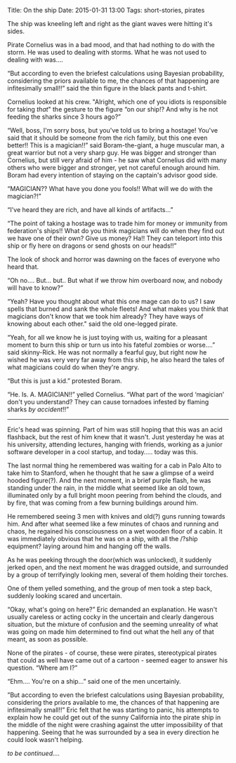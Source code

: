 Title: On the ship
Date: 2015-01-31 13:00
Tags: short-stories, pirates

The ship was kneeling left and right as the giant waves were hitting it's sides.

Pirate Cornelius was in a bad mood, and that had nothing to do with the storm. He was used to dealing with storms. What he was not used to dealing with was….

“But according to even the briefest calculations using Bayesian probability, considering the priors available to me, the chances of that happening are infitesimally small!!” said the thin figure in the black pants and t-shirt.

Cornelius looked at his crew. "Alright, which one of you idiots is responsible for taking *that*" the gesture to the figure “on our ship!? And why is he not feeding the sharks since 3 hours ago?” 

“Well, boss, I'm sorry boss, but you've told us to bring a hostage! You've said that it should be someone from the rich family, but this one even better!! This is a magician!!” said Boram-the-giant, a huge muscular man, a great warrior but not a very sharp guy. He was bigger and stronger than Cornelius, but still very afraid of him - he saw what Cornelius did with many others who were bigger and stronger, yet not careful enough around him. Boram had every intention of staying on the captain's advisor good side.

“MAGICIAN?? What have you done you fools!! What will we do with the magician?!”

“I've heard they are rich, and have all kinds of artifacts…”

“The point of taking a hostage was to trade him for money or immunity from federation's ships!! What do you think magicians will do when they find out we have one of their own? Give us money? Ha!! They can teleport into this ship or fly here on dragons or send ghosts on our heads!!”

The look of shock and horror was dawning on the faces of everyone who heard that.

“Oh no.... But… but.. But what if we throw him overboard now, and nobody will have to know?”

“Yeah? Have you thought about what this one mage can do to us? I saw spells that burned and sank the whole fleets! And what makes you think that magicians don't know that we took him already? They have ways of knowing about each other." said the old one-legged pirate.

“Yeah, for all we know he is just toying with us, waiting for a pleasant moment to burn this ship or turn us into his fateful zombies or worse….” said skinny-Rick. He was not normally a fearful guy, but right now he wished he was very very far away from this ship, he also heard the tales of what magicians could do when they're angry.

“But this is just a kid.” protested Boram.

“He. Is. A. MAGICIAN!!” yelled Cornelius. “What part of the word ‘magician’ don't you understand? They can cause tornadoes infested by flaming sharks *by accident*!!”

---

Eric's head was spinning. Part of him was still hoping that this was an acid flashback, but the rest of him knew that it wasn't.
Just yesterday he was at his university, attending lectures, hanging with friends, working as a junior software developer in a cool startup, and today….. today was this.

The last normal thing he remembered was waiting for a cab in Palo Alto to take him to Stanford, when he thought that he saw a glimpse of a weird hooded figure(?). And the next moment, in a brief purple flash, he was standing under the rain, in the middle what seemed like an old town, illuminated only by a full bright moon peering from behind the clouds, and by fire, that was coming from a few burning buildings around him.

He remembered seeing 3 men with knives and old(?) guns running towards him. And after what seemed like a few minutes of chaos and running and chaos, he regained his consciousness on a wet wooden floor of a cabin. It was immediately obvious that he was on a ship, with all the /?ship equipment? laying around him and hanging off the walls.

As he was peeking through the door(which was unlocked), it suddenly jerked open, and the next moment he was dragged outside, and surrounded by a group of terrifyingly looking men, several of them holding their torches.

One of them yelled something, and the group of men took a step back, suddenly looking scared and uncertain.

“Okay, what's going on here?” Eric demanded an explanation. He wasn't usually careless or acting cocky in the uncertain and clearly dangerous situation, but the mixture of confusion and the seeming unreality of what was going on made him determined to find out what the hell any of that meant, as soon as possible.

None of the pirates - of course, these were pirates, stereotypical pirates that could as well have came out of a cartoon - seemed eager to answer his question.
“Where am I?”

“Ehm…. You're on a ship...” said one of the men uncertainly.

”But according to even the briefest calculations using Bayesian probability, considering the priors available to me, the chances of that happening are infitesimally small!!” Eric felt that he was starting to panic, his attempts to explain how he could get out of the sunny California into the pirate ship in the middle of the night were crashing against the utter impossibility of that happening. Seeing that he was surrounded by a sea in every direction he could look wasn't helping.


*to be continued....*
